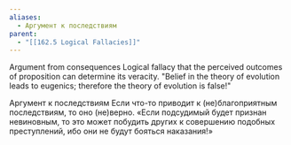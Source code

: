```yaml
---
aliases:
  - Аргумент к последствиям
parent:
  - "[[162.5 Logical Fallacies]]"
---
```

Argument from consequences
Logical fallacy that the perceived outcomes of proposition can determine its veracity.
"Belief in the theory of evolution leads to eugenics; therefore the theory of evolution is false!"

Аргумент к последствиям
Если что-то приводит к (не)благоприятным последствиям, то оно (не)верно.
«Если подсудимый будет признан невиновным, то это может побудить других к совершению подобных преступлений, ибо они не будут бояться наказания!»